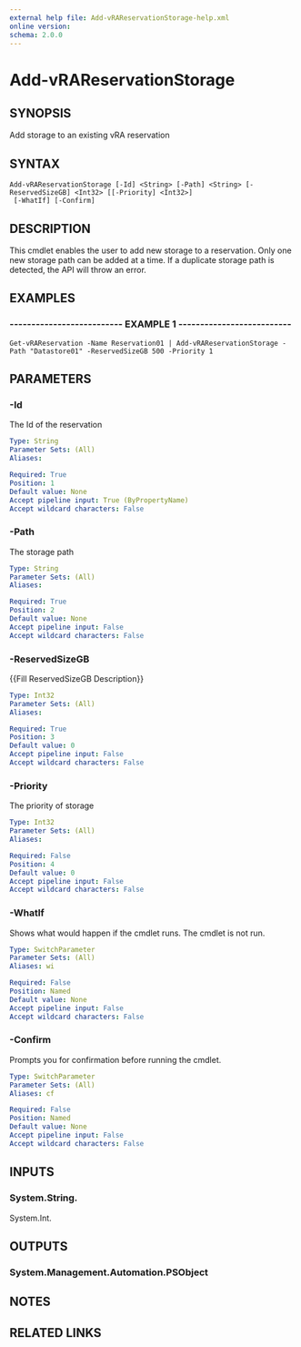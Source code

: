 ```yaml
---
external help file: Add-vRAReservationStorage-help.xml
online version: 
schema: 2.0.0
---
```


# Add-vRAReservationStorage

## SYNOPSIS
Add storage to an existing vRA reservation

## SYNTAX

```
Add-vRAReservationStorage [-Id] <String> [-Path] <String> [-ReservedSizeGB] <Int32> [[-Priority] <Int32>]
 [-WhatIf] [-Confirm]
```

## DESCRIPTION
This cmdlet enables the user to add new storage to a reservation.
Only one new storage path can be added at a time.
If a duplicate storage path is detected, the API will throw an error.

## EXAMPLES

### -------------------------- EXAMPLE 1 --------------------------
```
Get-vRAReservation -Name Reservation01 | Add-vRAReservationStorage -Path "Datastore01" -ReservedSizeGB 500 -Priority 1
```

## PARAMETERS

### -Id
The Id of the reservation

```yaml
Type: String
Parameter Sets: (All)
Aliases: 

Required: True
Position: 1
Default value: None
Accept pipeline input: True (ByPropertyName)
Accept wildcard characters: False
```

### -Path
The storage path

```yaml
Type: String
Parameter Sets: (All)
Aliases: 

Required: True
Position: 2
Default value: None
Accept pipeline input: False
Accept wildcard characters: False
```

### -ReservedSizeGB
{{Fill ReservedSizeGB Description}}

```yaml
Type: Int32
Parameter Sets: (All)
Aliases: 

Required: True
Position: 3
Default value: 0
Accept pipeline input: False
Accept wildcard characters: False
```

### -Priority
The priority of storage

```yaml
Type: Int32
Parameter Sets: (All)
Aliases: 

Required: False
Position: 4
Default value: 0
Accept pipeline input: False
Accept wildcard characters: False
```

### -WhatIf
Shows what would happen if the cmdlet runs.
The cmdlet is not run.

```yaml
Type: SwitchParameter
Parameter Sets: (All)
Aliases: wi

Required: False
Position: Named
Default value: None
Accept pipeline input: False
Accept wildcard characters: False
```

### -Confirm
Prompts you for confirmation before running the cmdlet.

```yaml
Type: SwitchParameter
Parameter Sets: (All)
Aliases: cf

Required: False
Position: Named
Default value: None
Accept pipeline input: False
Accept wildcard characters: False
```

## INPUTS

### System.String.
System.Int.

## OUTPUTS

### System.Management.Automation.PSObject

## NOTES

## RELATED LINKS

